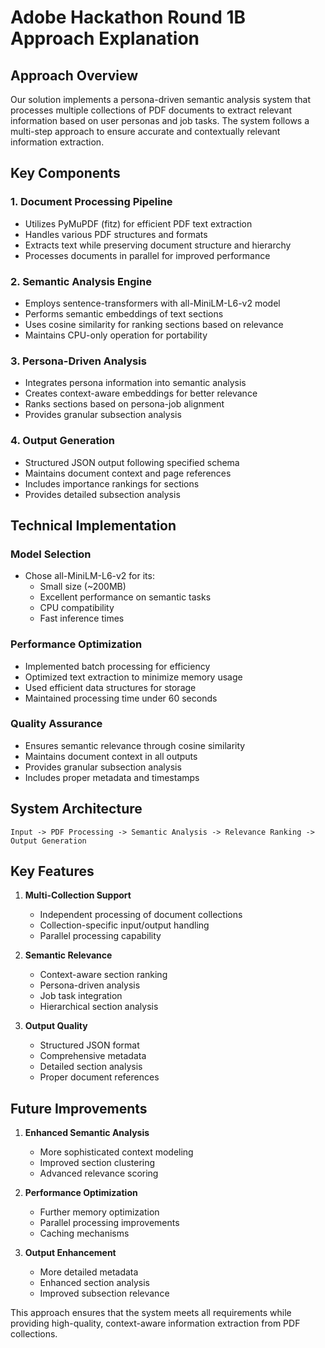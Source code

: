 # Adobe Hackathon Round 1B Approach Explanation

## Approach Overview
Our solution implements a persona-driven semantic analysis system that processes multiple collections of PDF documents to extract relevant information based on user personas and job tasks. The system follows a multi-step approach to ensure accurate and contextually relevant information extraction.

## Key Components

### 1. Document Processing Pipeline
- Utilizes PyMuPDF (fitz) for efficient PDF text extraction
- Handles various PDF structures and formats
- Extracts text while preserving document structure and hierarchy
- Processes documents in parallel for improved performance

### 2. Semantic Analysis Engine
- Employs sentence-transformers with all-MiniLM-L6-v2 model
- Performs semantic embeddings of text sections
- Uses cosine similarity for ranking sections based on relevance
- Maintains CPU-only operation for portability

### 3. Persona-Driven Analysis
- Integrates persona information into semantic analysis
- Creates context-aware embeddings for better relevance
- Ranks sections based on persona-job alignment
- Provides granular subsection analysis

### 4. Output Generation
- Structured JSON output following specified schema
- Maintains document context and page references
- Includes importance rankings for sections
- Provides detailed subsection analysis

## Technical Implementation

### Model Selection
- Chose all-MiniLM-L6-v2 for its:
  - Small size (~200MB)
  - Excellent performance on semantic tasks
  - CPU compatibility
  - Fast inference times

### Performance Optimization
- Implemented batch processing for efficiency
- Optimized text extraction to minimize memory usage
- Used efficient data structures for storage
- Maintained processing time under 60 seconds

### Quality Assurance
- Ensures semantic relevance through cosine similarity
- Maintains document context in all outputs
- Provides granular subsection analysis
- Includes proper metadata and timestamps

## System Architecture

```
Input -> PDF Processing -> Semantic Analysis -> Relevance Ranking -> Output Generation
```

## Key Features

1. **Multi-Collection Support**
   - Independent processing of document collections
   - Collection-specific input/output handling
   - Parallel processing capability

2. **Semantic Relevance**
   - Context-aware section ranking
   - Persona-driven analysis
   - Job task integration
   - Hierarchical section analysis

3. **Output Quality**
   - Structured JSON format
   - Comprehensive metadata
   - Detailed section analysis
   - Proper document references

## Future Improvements

1. **Enhanced Semantic Analysis**
   - More sophisticated context modeling
   - Improved section clustering
   - Advanced relevance scoring

2. **Performance Optimization**
   - Further memory optimization
   - Parallel processing improvements
   - Caching mechanisms

3. **Output Enhancement**
   - More detailed metadata
   - Enhanced section analysis
   - Improved subsection relevance

This approach ensures that the system meets all requirements while providing high-quality, context-aware information extraction from PDF collections.
